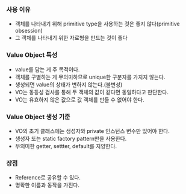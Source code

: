 ### 사용 이유
- 객체를 나타내기 위해 primitive type을 사용하는 것은 좋지 않다(primitive obsession)
- 그 객체를 나타내기 위한 자료형을 만드는 것이 좋다

### Value Object 특성
- value를 담는 게 주 목적이다.
- 객체를 구별하는 게 무의미하므로 unique한 구분자를 가지지 않는다.
- 생성되면 value의 상태가 변하지 않는다.(불변성)
- VO는 동등성 검사를 통해 두 객체의 값이 같다면 동일하다고 판단한다.
- VO는 유효하지 않은 값으로 값 객체를 만들 수 없어야 한다.

### Value Object 생성 기준
- VO의 초기 클래스에는 생성자와 private 인스턴스 변수만 있어야 한다.
- 생성자 또는 static factory pattern만을 사용한다.
- 무의미한 getter, settter, default를 지양한다.

### 장점
- Reference로 공유할 수 있다.
- 명확한 이름과 동작을 가진다.
